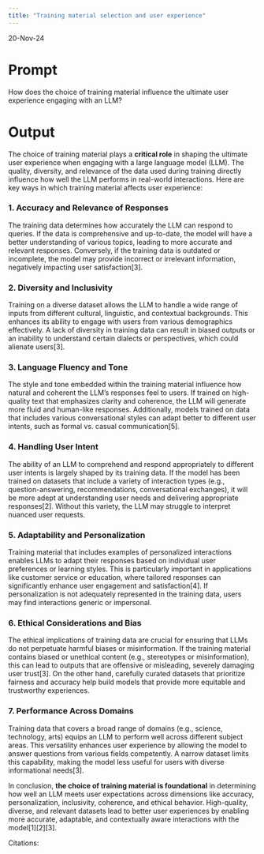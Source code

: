 ```yaml
---
title: "Training material selection and user experience"
---
```


20-Nov-24

# Prompt

How does the choice of training material influence the ultimate user experience engaging with an LLM?

# Output

The choice of training material plays a **critical role** in shaping the ultimate user experience when engaging with a large language model (LLM). The quality, diversity, and relevance of the data used during training directly influence how well the LLM performs in real-world interactions. Here are key ways in which training material affects user experience:

### **1. Accuracy and Relevance of Responses**
The training data determines how accurately the LLM can respond to queries. If the data is comprehensive and up-to-date, the model will have a better understanding of various topics, leading to more accurate and relevant responses. Conversely, if the training data is outdated or incomplete, the model may provide incorrect or irrelevant information, negatively impacting user satisfaction[3].

### **2. Diversity and Inclusivity**
Training on a diverse dataset allows the LLM to handle a wide range of inputs from different cultural, linguistic, and contextual backgrounds. This enhances its ability to engage with users from various demographics effectively. A lack of diversity in training data can result in biased outputs or an inability to understand certain dialects or perspectives, which could alienate users[3].

### **3. Language Fluency and Tone**
The style and tone embedded within the training material influence how natural and coherent the LLM’s responses feel to users. If trained on high-quality text that emphasizes clarity and coherence, the LLM will generate more fluid and human-like responses. Additionally, models trained on data that includes various conversational styles can adapt better to different user intents, such as formal vs. casual communication[5].

### **4. Handling User Intent**
The ability of an LLM to comprehend and respond appropriately to different user intents is largely shaped by its training data. If the model has been trained on datasets that include a variety of interaction types (e.g., question-answering, recommendations, conversational exchanges), it will be more adept at understanding user needs and delivering appropriate responses[2]. Without this variety, the LLM may struggle to interpret nuanced user requests.

### **5. Adaptability and Personalization**
Training material that includes examples of personalized interactions enables LLMs to adapt their responses based on individual user preferences or learning styles. This is particularly important in applications like customer service or education, where tailored responses can significantly enhance user engagement and satisfaction[4]. If personalization is not adequately represented in the training data, users may find interactions generic or impersonal.

### **6. Ethical Considerations and Bias**
The ethical implications of training data are crucial for ensuring that LLMs do not perpetuate harmful biases or misinformation. If the training material contains biased or unethical content (e.g., stereotypes or misinformation), this can lead to outputs that are offensive or misleading, severely damaging user trust[3]. On the other hand, carefully curated datasets that prioritize fairness and accuracy help build models that provide more equitable and trustworthy experiences.

### **7. Performance Across Domains**
Training data that covers a broad range of domains (e.g., science, technology, arts) equips an LLM to perform well across different subject areas. This versatility enhances user experience by allowing the model to answer questions from various fields competently. A narrow dataset limits this capability, making the model less useful for users with diverse informational needs[3].

In conclusion, **the choice of training material is foundational** in determining how well an LLM meets user expectations across dimensions like accuracy, personalization, inclusivity, coherence, and ethical behavior. High-quality, diverse, and relevant datasets lead to better user experiences by enabling more accurate, adaptable, and contextually aware interactions with the model[1][2][3].

Citations:
 